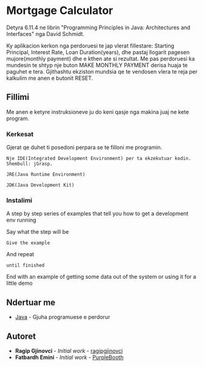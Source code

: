 # Mortgage Calculator

Detyra 6.11.4 ne librin "Programming Principles in Java: Architectures and Interfaces" nga David Schmidt.

Ky aplikacion kerkon nga perdoruesi te jap vlerat fillestare: Starting Principal, Interest Rate, Loan Duration(years), dhe pastaj
llogarit pagesen mujore(monthly payment) dhe e kthen ate si rezultat. Me pas perdoruesi ka mundesin te shtyp nje buton MAKE MONTHLY PAYMENT
derisa huaja te paguhet e tera.
Gjithashtu ekziston mundsia qe te vendosen vlera te reja per kalkulim me anen e butonit RESET.

## Fillimi

Me anen e ketyre instruksioneve ju do keni qasje nga makina juaj ne kete program.

### Kerkesat

Gjerat qe duhet ti posedoni perpara se te filloni me programin.

```
Nje IDE(Integrated Development Environment) per ta ekzekutuar kodin. Shembull: jGrasp.
```

```
JRE(Java Runtime Environment)
```

```
JDK(Java Development Kit)
```
### Instalimi

A step by step series of examples that tell you how to get a development env running

Say what the step will be

```
Give the example
```

And repeat

```
until finished
```

End with an example of getting some data out of the system or using it for a little demo


## Ndertuar me

* [Java](https://docs.oracle.com/en/java/javase/13/docs/api/index.html) - Gjuha programuese e perdorur


## Autoret

* **Ragip Gjinovci** - *Initial work* - [ragipgjinovci](https://github.com/ragipgjinovci)
* **Fatbardh Emini** - *Initial work* - [PurpleBooth](https://github.com/PurpleBooth)

